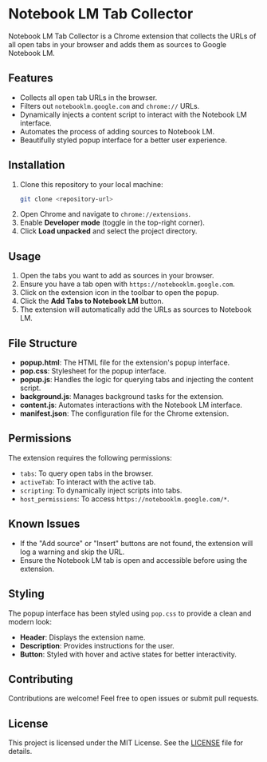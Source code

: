 # Notebook LM Tab Collector

Notebook LM Tab Collector is a Chrome extension that collects the URLs of all open tabs in your browser and adds them as sources to Google Notebook LM.

## Features

- Collects all open tab URLs in the browser.
- Filters out `notebooklm.google.com` and `chrome://` URLs.
- Dynamically injects a content script to interact with the Notebook LM interface.
- Automates the process of adding sources to Notebook LM.
- Beautifully styled popup interface for a better user experience.

## Installation

1. Clone this repository to your local machine:
   ```bash
   git clone <repository-url>
   ```
2. Open Chrome and navigate to `chrome://extensions`.
3. Enable **Developer mode** (toggle in the top-right corner).
4. Click **Load unpacked** and select the project directory.

## Usage

1. Open the tabs you want to add as sources in your browser.
2. Ensure you have a tab open with `https://notebooklm.google.com`.
3. Click on the extension icon in the toolbar to open the popup.
4. Click the **Add Tabs to Notebook LM** button.
5. The extension will automatically add the URLs as sources to Notebook LM.

## File Structure

- **popup.html**: The HTML file for the extension's popup interface.
- **pop.css**: Stylesheet for the popup interface.
- **popup.js**: Handles the logic for querying tabs and injecting the content script.
- **background.js**: Manages background tasks for the extension.
- **content.js**: Automates interactions with the Notebook LM interface.
- **manifest.json**: The configuration file for the Chrome extension.

## Permissions

The extension requires the following permissions:
- `tabs`: To query open tabs in the browser.
- `activeTab`: To interact with the active tab.
- `scripting`: To dynamically inject scripts into tabs.
- `host_permissions`: To access `https://notebooklm.google.com/*`.

## Known Issues

- If the "Add source" or "Insert" buttons are not found, the extension will log a warning and skip the URL.
- Ensure the Notebook LM tab is open and accessible before using the extension.

## Styling

The popup interface has been styled using `pop.css` to provide a clean and modern look:
- **Header**: Displays the extension name.
- **Description**: Provides instructions for the user.
- **Button**: Styled with hover and active states for better interactivity.

## Contributing

Contributions are welcome! Feel free to open issues or submit pull requests.

## License

This project is licensed under the MIT License. See the [LICENSE](LICENSE) file for details.
